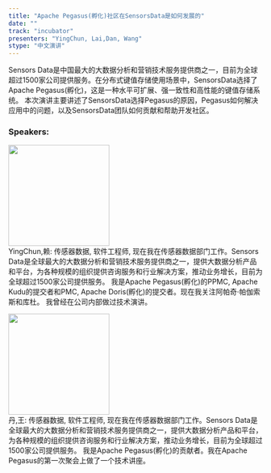 ```yaml
---
title: "Apache Pegasus(孵化)社区在SensorsData是如何发展的"
date: "" 
track: "incubator"
presenters: "YingChun, Lai,Dan, Wang"
stype: "中文演讲"
---
```

Sensors Data是中国最大的大数据分析和营销技术服务提供商之一，目前为全球超过1500家公司提供服务。在分布式键值存储使用场景中，SensorsData选择了Apache Pegasus(孵化)，这是一种水平可扩展、强一致性和高性能的键值存储系统。
本次演讲主要讲述了SensorsData选择Pegasus的原因，Pegasus如何解决应用中的问题，以及SensorsData团队如何贡献和帮助开发社区。
 ### Speakers: 
 <img src="images/speaker/1116.png" width="200" /><br>YingChun,赖: 传感器数据, 软件工程师, 现在我在传感器数据部门工作。Sensors Data是全球最大的大数据分析和营销技术服务提供商之一，提供大数据分析产品和平台，为各种规模的组织提供咨询服务和行业解决方案，推动业务增长，目前为全球超过1500家公司提供服务。
我是Apache Pegasus(孵化)的PPMC, Apache Kudu的提交者和PMC, Apache Doris(孵化)的提交者。现在我关注阿帕奇·帕伽索斯和库杜。
我曾经在公司内部做过技术演讲。
 <img src="images/speaker/1116_2.png" width="200" /><br>丹,王: 传感器数据, 软件工程师, 现在我在传感器数据部门工作。Sensors Data是全球最大的大数据分析和营销技术服务提供商之一，提供大数据分析产品和平台，为各种规模的组织提供咨询服务和行业解决方案，推动业务增长，目前为全球超过1500家公司提供服务。
我是Apache Pegasus(孵化)的贡献者。我在Apache Pegasus的第一次聚会上做了一个技术讲座。
 